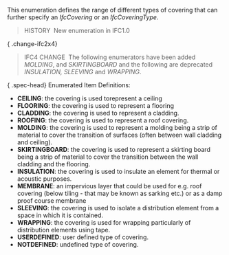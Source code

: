 ﻿This enumeration defines the range of different types of covering that can further specify an _IfcCovering_ or an _IfcCoveringType_.

> HISTORY&nbsp; New enumeration in IFC1.0

{ .change-ifc2x4}
> IFC4 CHANGE&nbsp; The following enumerators have been added _MOLDING_, and _SKIRTINGBOARD_ and the following are deprecated _INSULATION, SLEEVING_ and _WRAPPING_.

{ .spec-head}
Enumerated Item Definitions:

* **CEILING**: the covering is used torepresent a ceiling
* **FLOORING**: the covering is used to represent a flooring
* **CLADDING**: the covering is used to represent a cladding.
* **ROOFING**: the covering is used to represent a roof covering.
* **MOLDING**: the covering is used to represent a molding being a strip of material to cover the transition of surfaces (often between wall cladding and ceiling).
* **SKIRTINGBOARD**: the covering is used to represent a skirting board being a strip of material to cover the transition between the wall cladding and the flooring.
* **INSULATION**: the covering is used to insulate an element for thermal or acoustic purposes.
* **MEMBRANE**: an impervious layer that could be used for e.g. roof covering (below tiling - that may be known as sarking etc.) or as a damp proof course membrane
* **SLEEVING**: the covering is used to isolate a distribution element from a space in which it is contained.
* **WRAPPING**: the covering is used for wrapping particularly of distribution elements using tape.
* **USERDEFINED**: user defined type of covering.
* **NOTDEFINED**: undefined type of covering.
